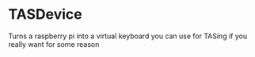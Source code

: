 # TASDevice
Turns a raspberry pi into a virtual keyboard you can use for TASing if you really want for some reason
